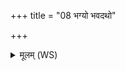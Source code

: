 +++
title = "08 भग्यो भवदथो"

+++
<details><summary>मूलम् (WS)</summary>

भग्यो भवदथो अन्नमदद् बहु ।  
यो वेदमुत्तरावन्तमुपासातै सनातनम् ॥ ९ ॥
</details>